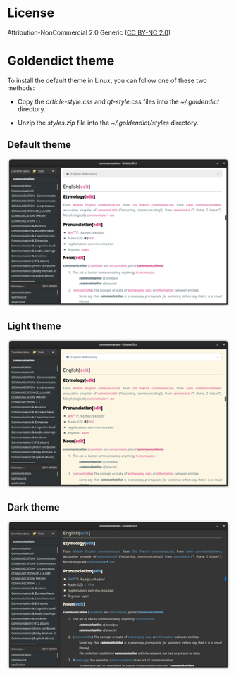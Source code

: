 # License

Attribution-NonCommercial 2.0 Generic ([CC BY-NC 2.0](https://creativecommons.org/licenses/by-nc/2.0/)) 

# Goldendict theme

To install the default theme in Linux, you can follow one of these two methods:

- Copy the *article-style.css* and *qt-style.css* files into the *~/.goldendict* directory.

- Unzip the *styles.zip* file into the *~/.goldendict/styles* directory.

## Default theme

![](/Default/Screenshot.png)

## Light theme

![](/Light%20theme/Screenshot.png)

## Dark theme

![](/Dark%20theme/Screenshot.png)
